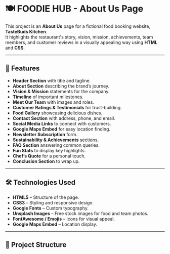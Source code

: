 # 🍽️ FOODIE HUB - About Us Page  

This project is an **About Us** page for a fictional food booking website, **TasteBuds Kitchen**.  
It highlights the restaurant's story, vision, mission, achievements, team members, and customer reviews in a visually appealing way using **HTML** and **CSS**.

---

## 📌 Features  

- **Header Section** with title and tagline.  
- **About Section** describing the brand’s journey.  
- **Vision & Mission** statements for the company.  
- **Timeline** of important milestones.  
- **Meet Our Team** with images and roles.  
- **Customer Ratings & Testimonials** for trust-building.  
- **Food Gallery** showcasing delicious dishes.  
- **Contact Section** with address, phone, and email.  
- **Social Media Links** to connect with customers.  
- **Google Maps Embed** for easy location finding.  
- **Newsletter Subscription** form.  
- **Sustainability & Achievements** sections.  
- **FAQ Section** answering common queries.  
- **Fun Stats** to display key highlights.  
- **Chef’s Quote** for a personal touch.  
- **Conclusion Section** to wrap up.  

---

## 🛠️ Technologies Used  

- **HTML5** – Structure of the page.  
- **CSS3** – Styling and responsive design.  
- **Google Fonts** – Custom typography.  
- **Unsplash Images** – Free stock images for food and team photos.  
- **FontAwesome / Emojis** – Icons for visual appeal.  
- **Google Maps Embed** – Location display.  

---

## 📂 Project Structure  

